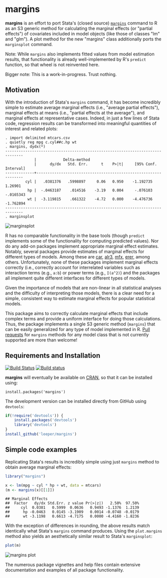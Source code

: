 # margins #

**margins** is an effort to port Stata's (closed source) [`margins`](http://www.stata.com/help.cgi?margins) command to R as an S3 generic method for calculating the marginal effects (or "partial effects") of covariates included in model objects (like those of classes "lm" and "glm"). A plot method for the new "margins" class additionally ports the `marginsplot` command.

Note: While `margins` also implements fitted values from model estimation results, that functionality is already well-implemented by R's `predict` function, so that wheel is not reinvented here.

Bigger note: This is a work-in-progress. Trust nothing.

## Motivation ##

With the introduction of Stata's `margins` command, it has become incredibly simple to estimate average marginal effects (i.e., "average partial effects"), marginal effects at means (i.e., "partial effects at the average"), and marginal effects at representative cases. Indeed, in just a few lines of Stata code, regression results can be transformed into meaningful quantities of interest and related plots:

```
. import delimited mtcars.csv
. quietly reg mpg c.cyl##c.hp wt
. margins, dydx(*)
------------------------------------------------------------------------------
             |            Delta-method
             |      dy/dx   Std. Err.      t    P>|t|     [95% Conf. Interval]
-------------+----------------------------------------------------------------
         cyl |   .0381376   .5998897     0.06   0.950    -1.192735     1.26901
          hp |  -.0463187    .014516    -3.19   0.004     -.076103   -.0165343
          wt |  -3.119815    .661322    -4.72   0.000    -4.476736   -1.762894
------------------------------------------------------------------------------
. marginsplot
```

![marginsplot](http://i.imgur.com/VhoaFGp.png)

R has no comparable functionality in the base tools (though `predict` implements some of the functionality for computing predicted values). Nor do any add-on packages implement appropriate marginal effect estimates. Notably, several packages provide estimates of marginal effects for different types of models. Among these are [car](http://cran.r-project.org/web/packages/car/index.html), [alr3](http://cran.r-project.org/web/packages/alr3/index.html), [mfx](http://cran.r-project.org/web/packages/mfx/index.html), [erer](http://cran.r-project.org/web/packages/erer/index.html), among others. Unfortunately, none of these packages implement marginal effects correctly (i.e., correctly account for interrelated variables such as interaction terms (e.g., `a:b`) or power terms (e.g., `I(a^2)`) and the packages all implement quite different interfaces for different types of models.

Given the importance of models that are non-linear in all statistical analyses and the difficulty of interpreting those models, there is a clear need for a simple, consistent way to estimate marginal effects for popular statistical models.

This package aims to correctly calculate marginal effects that include complex terms and provide a uniform interface for doing those calculations. Thus, the package implements a single S3 generic method (`margins`) that can be easily generalized for any type of model implemented in R. [Pull requests](https://github.com/leeper/margins/pulls) for `margins` methods for any model class that is not currently supported are more than welcome!

## Requirements and Installation ##

[![Build Status](https://travis-ci.org/leeper/margins.png?branch=master)](https://travis-ci.org/leeper/margins)
[![Build status](https://ci.appveyor.com/api/projects/status/t6nxndmvvcw3gw7f/branch/master?svg=true)](https://ci.appveyor.com/project/leeper/margins/branch/master)

**margins** will eventually be available on [CRAN](http://cran.r-project.org/web/packages/margins/index.html), so that it can be installed using:

```
install.packages('margins')
```

The development version can be installed directly from GitHub using `devtools`:

```R
if(!require('devtools')) {
    install.packages('devtools')
    library('devtools')
}
install_github('leeper/margins')
```

## Simple code examples ##



Replicating Stata's results is incredibly simple using just `margins` method to obtain average marginal effects:


```r
library("margins")
```

```r
x <- lm(mpg ~ cyl * hp + wt, data = mtcars)
(m <- margins(x)[[1]])
```

```
## Marginal Effects
##  Factor   dy/dx Std.Err. z value Pr(>|z|)   2.50%  97.50%
##     cyl  0.0381   0.5999  0.0636   0.9493 -1.1376  1.2139
##      hp -0.0463   0.0145 -3.1909   0.0014 -0.0748 -0.0179
##      wt -3.1198   0.6613 -4.7175   0.0000 -4.4160 -1.8236
```

With the exception of differences in rounding, the above results match identically what Stata's `margins` command produces. Using the `plot.margins` method also yields an aesthetically similar result to Stata's `marginsplot`:

```R
plot(m)
```

![margins plot](http://i.imgur.com/2oC5UGO.png)

The numerous package vignettes and help files contain extensive documentation and examples of all package functionality.

